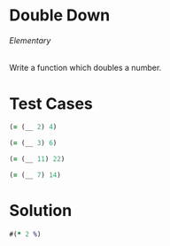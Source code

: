 # Double Down

###### Elementary

###### 

Write a function which doubles a number.

# Test Cases
```clojure
(= (__ 2) 4)
```

```clojure
(= (__ 3) 6)
```

```clojure
(= (__ 11) 22)
```

```clojure
(= (__ 7) 14)
```

# Solution

```clojure
#(* 2 %)
```
